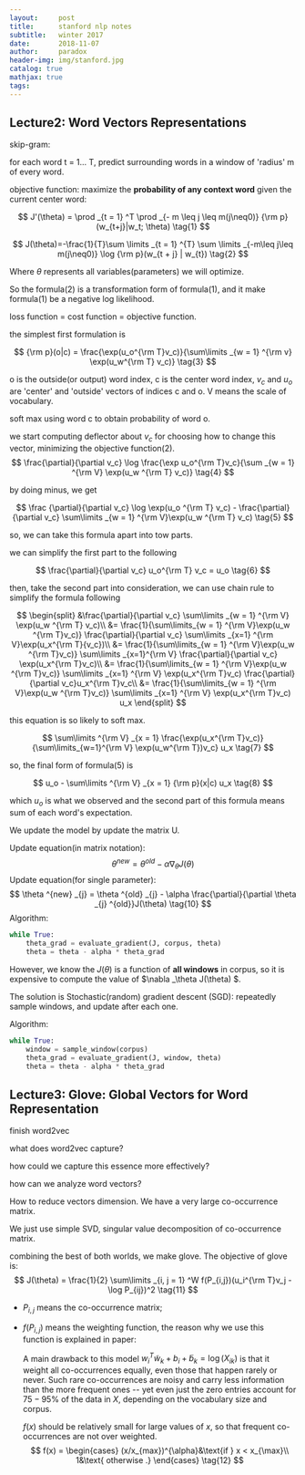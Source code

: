 ```yaml
---
layout:     post
title:      stanford nlp notes
subtitle:   winter 2017
date:       2018-11-07
author:     paradox
header-img: img/stanford.jpg
catalog: true
mathjax: true
tags: 
---
```


## Lecture2: Word Vectors Representations

skip-gram:

for each word t = 1... T, predict surrounding words in a window of 'radius' m of every word.

objective function: maximize the **probability of any context word** given the current center word:

$$
J'(\theta) = \prod _{t = 1} ^T \prod _{- m \leq j \leq m(j\neq0)} {\rm p}(w_{t+j}|w_t; \theta) \tag{1}
$$

$$
J(\theta)=-\frac{1}{T}\sum \limits _{t = 1} ^{T} \sum \limits _{-m\leq j\leq m(j\neq0)} \log {\rm p}(w_{t + j} | w_{t}) \tag{2}
$$

Where $\theta$ represents all variables(parameters) we will optimize.

So the formula(2) is a transformation form of formula(1), and it make formula(1) be a negative log likelihood. 

loss function = cost function = objective function.

the simplest first formulation is

$$
{\rm p}(o|c) = \frac{\exp(u_o^{\rm T}v_c)}{\sum\limits _{w = 1} ^{\rm v} \exp(u_w^{\rm T} v_c)} \tag{3}
$$

o is the outside(or output) word index, c is the center word index, $v_c$ and $u_o$ are 'center' and 'outside' vectors of indices c and o. V means the scale of vocabulary.

soft max using word c to obtain probability of word o.

we start computing deflector about $v_c$ for choosing how to change this vector, minimizing the objective function(2). 
$$
\frac{\partial}{\partial v_c} \log \frac{\exp u_o^{\rm T}v_c}{\sum _{w = 1} ^{\rm V} \exp(u_w ^{\rm T} v_c)} \tag{4}
$$

by doing minus, we get

$$
\frac {\partial}{\partial v_c} \log \exp(u_o ^{\rm T} v_c) - \frac{\partial}{\partial v_c} \sum\limits _{w =  1} ^{\rm V}\exp(u_w ^{\rm T} v_c) \tag{5}
$$

so, we can take this formula apart into tow parts.

we can simplify the first part to the following

$$
\frac{\partial}{\partial v_c} u_o^{\rm T} v_c = u_o \tag{6}
$$

then, take the second part into consideration, we can use chain rule to simplify the formula following

$$
\begin{split}
&\frac{\partial}{\partial v_c} \sum\limits _{w = 1} ^{\rm V} \exp(u_w ^{\rm T} v_c)\\
&= \frac{1}{\sum\limits_{w = 1} ^{\rm V}\exp(u_w ^{\rm T}v_c)} \frac{\partial}{\partial v_c}
\sum\limits _{x=1} ^{\rm V}\exp(u_x^{\rm T}{v_c})\\
&= \frac{1}{\sum\limits_{w = 1} ^{\rm V}\exp(u_w ^{\rm T}v_c)} \sum\limits _{x=1}^{\rm V} \frac{\partial}{\partial v_c} \exp(u_x^{\rm T}v_c)\\
&= \frac{1}{\sum\limits_{w = 1} ^{\rm V}\exp(u_w ^{\rm T}v_c)} \sum\limits _{x=1} ^{\rm V} \exp(u_x^{\rm T}v_c) \frac{\partial}{\partial v_c}u_x^{\rm T}v_c\\
&= \frac{1}{\sum\limits_{w = 1} ^{\rm V}\exp(u_w ^{\rm T}v_c)} \sum\limits _{x=1} ^{\rm V} \exp(u_x^{\rm T}v_c) u_x
\end{split}
$$

this equation is so likely to soft max.

$$
\sum\limits ^{\rm V} _{x = 1} \frac{\exp(u_x^{\rm T}v_c)}{\sum\limits_{w=1}^{\rm V} \exp(u_w^{\rm T})v_c} u_x \tag{7}
$$

so, the final form of formula(5) is

$$
u_o - \sum\limits ^{\rm V} _{x = 1} {\rm p}(x|c) u_x \tag{8}
$$

which $u_o$ is what we observed and the second part of this formula means sum of each word's expectation.

We update the model by update the matrix U.

Update equation(in matrix notation):
$$
\theta^{new} = \theta^{old} - \alpha\nabla _{\theta} J(\theta) \tag{9}
$$
Update equation(for single parameter):
$$
\theta ^{new} _{j} = \theta ^{old} _{j} - \alpha \frac{\partial}{\partial \theta _{j} ^{old}}J(\theta) \tag{10}
$$
Algorithm:

```python
while True:
    theta_grad = evaluate_gradient(J, corpus, theta)
    theta = theta - alpha * theta_grad
```

However, we know the $J(\theta)$ is a function of **all windows** in corpus, so it is expensive to compute the value of $\nabla _\theta J(\theta) $.

The solution is Stochastic(random) gradient descent (SGD): repeatedly sample windows, and update after each one.

Algorithm:

```python
while True:
    window = sample_window(corpus)
    theta_grad = evaluate_gradient(J, window, theta)
    theta = theta - alpha * theta_grad
```

## Lecture3: Glove: Global Vectors for Word Representation

finish word2vec

what does word2vec capture?

how could we capture this essence more effectively?

how can we analyze word vectors?

How to reduce vectors dimension. We have a very large co-occurrence matrix.

We just use simple SVD, singular value decomposition of co-occurrence matrix.

combining the best of both worlds, we make glove. The objective of glove is: 
$$
J(\theta) = \frac{1}{2} \sum\limits _{i, j = 1} ^W f(P_{i,j})(u_i^{\rm T}v_j - \log  P_{ij})^2 \tag{11}
$$

- $P _{i, j}$ means the co-occurrence matrix;

- $f(P _{i, j})$ means the weighting function, the reason why we use this function is explained in paper:

  A main drawback to this model $w^{T} _i \tilde{w} _k + b_i + \tilde{b}_k = \log(X_{ik})$ is that it weight all co-occurrences equally, even those that happen rarely or never. Such rare co-occurrences are noisy and carry less information than the more frequent ones -- yet even just the zero entries  account for $75-95\%$ of the data in $X$, depending on the vocabulary size and corpus.

  $f(x)$ should be relatively small for large values of $x$, so that frequent co-occurrences are not over weighted.
  $$
  f(x) = 
  \begin{cases}
  (x/x_{max})^{\alpha}&\text{if } x < x_{\max}\\
  1&\text{  otherwise .}
  \end{cases} \tag{12}
  $$



